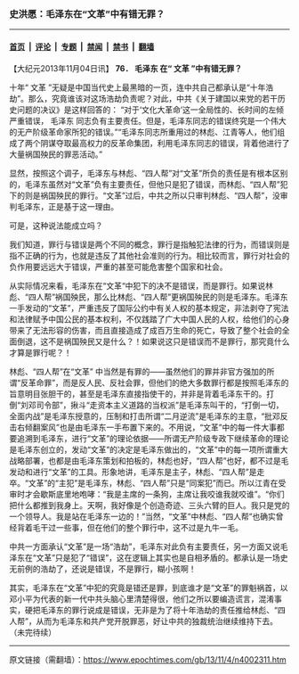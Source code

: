 ### 史洪愿：毛泽东在“文革”中有错无罪？

---

#### [首页](../../../..?n4002311) &nbsp;|&nbsp; [评论](../../../../../epoch-comment?n4002311) &nbsp;|&nbsp; [专题](../../../../../epoch-special?n4002311) &nbsp;|&nbsp; [禁闻](../../../../../epoch-news?n4002311) &nbsp;|&nbsp; [禁书](../../../../../books?n4002311) &nbsp;|&nbsp; [翻墙](https://github.com/gfw-breaker/nogfw/blob/master/README.md?n4002311)


<div class="post_content" id="artbody" itemprop="articleBody">
 <!-- article content begin -->
 <p>
  【大纪元2013年11月04日讯】
  <b>
   76．
   <ok href="https://www.epochtimes.com/gb/tag/%E6%AF%9B%E6%B3%BD%E4%B8%9C.html">
    毛泽东
   </ok>
   在“
   <ok href="https://www.epochtimes.com/gb/tag/%E6%96%87%E9%9D%A9.html">
    文革
   </ok>
   ”中有错无罪？
  </b>
 </p>
 <p>
  十年“
  <ok href="https://www.epochtimes.com/gb/tag/%E6%96%87%E9%9D%A9.html">
   文革
  </ok>
  ”无疑是中国当代史上最黑暗的一页，连中共自己都承认是“十年浩劫”。那么，究竟谁该对这场浩劫负责呢？对此，中共《关于建国以来党的若干历史问题的决议》是这样回答的： “对于‘文化大革命’这一全局性的、长时间的左倾严重错误，
  <ok href="https://www.epochtimes.com/gb/tag/%E6%AF%9B%E6%B3%BD%E4%B8%9C.html">
   毛泽东
  </ok>
  同志负有主要责任。但是，毛泽东同志的错误终究是一个伟大的无产阶级革命家所犯的错误。”“毛泽东同志所重用过的林彪、江青等人，他们组成了两个阴谋夺取最高权力的反革命集团，利用毛泽东同志的错误，背着他进行了大量祸国殃民的罪恶活动。”
 </p>
 <p>
  显然，按照这个调子，毛泽东与林彪、“四人帮”对“文革”所负的责任是有根本区别的，毛泽东虽然对“文革”负有主要责任，但他只是犯了错误，而林彪、“四人帮”犯下的则是祸国殃民的罪行。“文革”过后，中共之所以只审判林彪、“四人帮”，没审判毛泽东，正是基于这一理由。
 </p>
 <p>
  可是，这种说法能成立吗？
 </p>
 <p>
  我们知道，罪行与错误是两个不同的概念，罪行是指触犯法律的行为，而错误则是指不正确的行为，也就是违反了其他社会准则的行为。相比较而言，罪行对社会的负作用要远远大于错误，严重的甚至可能危害整个国家和社会。
 </p>
 <p>
  从实际情况来看，毛泽东在“文革“中犯下的决不是错误，而是罪行。如果说林彪、“四人帮”祸国殃民，那么比林彪、“四人帮”更祸国殃民的则是毛泽东。毛泽东一手发动的“文革”，严重违反了国际公约中有关人权的基本规定，非法剥夺了宪法和法律赋予中国公民的基本权利，不仅践踏了广大中国人民的人权，给他们的心身带来了无法形容的伤害，而且直接造成了成百万生命的死亡，导致了整个社会的全面倒退，这不是祸国殃民又是什么？！如果说这只是错误而不是罪行，那究竟什么才算是罪行呢？！
 </p>
 <p>
  林彪、“四人帮”在“文革” 中当然是有罪的——虽然他们的罪并非官方强加的所谓“反革命罪”，而是反人民、反社会罪，但他们的绝大多数罪行都是按照毛泽东的旨意明目张胆干的，甚至是毛泽东直接指使干的，并非是背着毛泽东干的。打倒“刘邓司令部”，揪斗“走资本主义道路的当权派”是毛泽东叫干的，“打倒一切，全面内战”是毛泽东授意的，压制和打击所谓“二月逆流”是毛泽东的主意，“批邓反击右倾翻案风”也是由毛泽东一手布置下来的。不用说，“文革”中的每一件大事都要追溯到毛泽东，进行“文革”的理论依据——所谓无产阶级专政下继续革命的理论是毛泽东创立的，发动“文革”的决定是毛泽东做出的，“文革”中的每一项所谓重大战略部署，也都是由毛泽东策划和拍板的，林彪也好，“四人帮”也好，都不过是毛发动和进行“文革”的工具。形象地讲，毛泽东是主子，林彪、“四人帮”是走卒。“文革”的“主犯”是毛泽东，林彪、“四人帮”只是“同案犯”而已。所以江青在受审时才会歇斯底里地咆哮：“我是主席的一条狗，主席让我咬谁我就咬谁”。“你们把什么都推到我身上。天啊，我好像是个创造奇迹、三头六臂的巨人。我只是党的一个领导人。我是站在毛泽东一边的！”当然，“文革”中林彪、“四人帮”也确实曾经背着毛干过一些事，但在他们的整个罪行中，这不过是九牛一毛。
 </p>
 <p>
  中共一方面承认“文革”是一场“浩劫”，毛泽东对此负有主要责任，另一方面又说毛泽东在“文革”只是犯了“错误”，这在逻辑上其实也是自相矛盾的。都承认是一场史无前例的浩劫了，还说是错误，不是罪行，糊小孩啊！
 </p>
 <p>
  其实，毛泽东在“文革”中犯的究竟是错还是罪，到底谁才是“文革”的罪魁祸首，以邓小平为代表的新一代中共头脑心里清楚得很，他们之所以要编造谎言，混淆事实，硬把毛泽东的罪行说成是错误，无非是为了将十年浩劫的责任推给林彪、“四人帮”，从而为毛泽东和共产党开脱罪恶，好让中共的独裁统治继续维持下去。 （未完待续）
 </p>
 <!-- article content end -->
 <div id="below_article_ad">
 </div>
</div>


---

原文链接（需翻墙）：https://www.epochtimes.com/gb/13/11/4/n4002311.htm